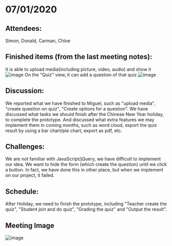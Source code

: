 # 07/01/2020
## Attendees:
Simon, Donald, Carman, Chloe

## Finished items (from the last meeting notes):
It is able to upload media(including picture, video, audio) and show it 
![image](https://github.com/donaldwong159/FYP-Macas/blob/master/20200107-media.jpg)
On the "Quiz" view, it can add a question of that quiz 
![image](https://github.com/donaldwong159/FYP-Macas/blob/master/20200107-createQuestionOnQuiz.jpg)

## Discussion:
We reported what we have finished to Miguel, such as "upload media", "create question on quiz", "Create options for a question".
We have discussed what tasks we should finish after the Chinese New Year holiday,  to complete the prototype.
And discussed what extra features we may implement them in coming months, such as word cloud, export the quiz result by using a bar chart/pie chart, export as pdf, etc.


## Challenges:
We are not familiar with JavaScript/jQuery, we have difficult to implement our idea. We want to hide the form (which create the question) until we click a button. In fact, we have done this in other place, but when we implement on our project, it failed. 

## Schedule:
After Holiday, we need to finish the prototype, including "Teacher create the quiz", "Student join and do quiz", "Grading the quiz" and "Output the result".

## Meeting Image
![image](https://github.com/donaldwong159/FYP-Macas/blob/master/20200107-tasks.jpg)
